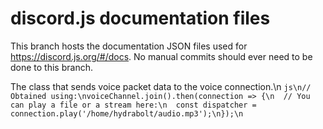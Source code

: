 # discord.js documentation files

This branch hosts the documentation JSON files used for https://discord.js.org/#/docs.
No manual commits should ever need to be done to this branch.

The class that sends voice packet data to the voice connection.\n
```js\n// Obtained using:\nvoiceChannel.join().then(connection => {\n  // You can play a file or a stream here:\n  const dispatcher = connection.play('/home/hydrabolt/audio.mp3');\n});\n```